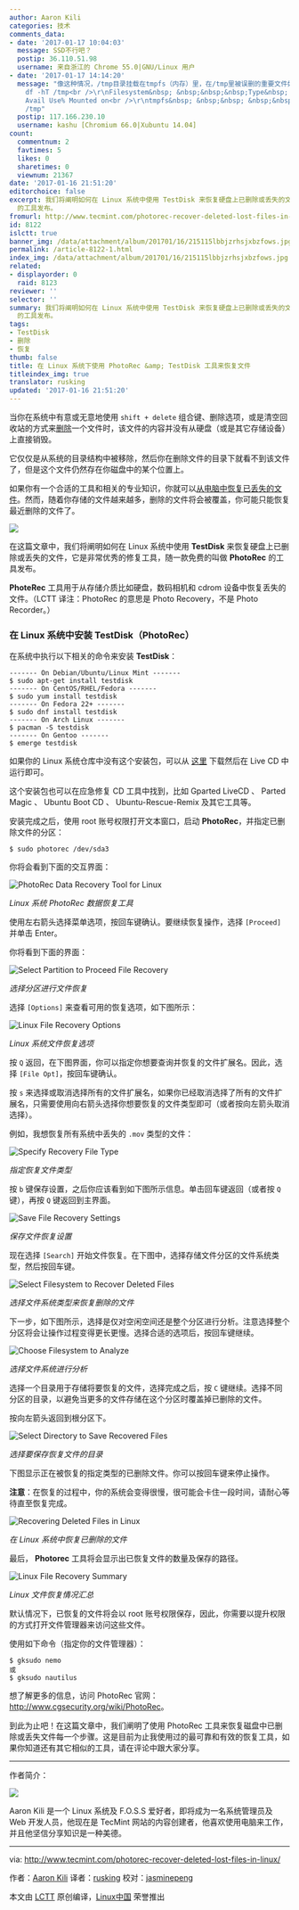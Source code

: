 ```yaml
---
author: Aaron Kili
categories: 技术
comments_data:
- date: '2017-01-17 10:04:03'
  message: SSD不行吧？
  postip: 36.110.51.98
  username: 来自浙江的 Chrome 55.0|GNU/Linux 用户
- date: '2017-01-17 14:14:20'
  message: "像这种情况，/tmp目录挂载在tmpfs（内存）里，在/tmp里被误删的重要文件如何恢复？求教<br />\r\n<br />\r\nkashu:/tmp$
    df -hT /tmp<br />\r\nFilesystem&nbsp; &nbsp;&nbsp;&nbsp;Type&nbsp; &nbsp;Size&nbsp;&nbsp;Used
    Avail Use% Mounted on<br />\r\ntmpfs&nbsp; &nbsp;&nbsp; &nbsp;&nbsp; &nbsp; tmpfs&nbsp;&nbsp;8.8G&nbsp;&nbsp;3.2G&nbsp;&nbsp;5.6G&nbsp;&nbsp;37%
    /tmp"
  postip: 117.166.230.10
  username: kashu [Chromium 66.0|Xubuntu 14.04]
count:
  commentnum: 2
  favtimes: 5
  likes: 0
  sharetimes: 0
  viewnum: 21367
date: '2017-01-16 21:51:20'
editorchoice: false
excerpt: 我们将阐明如何在 Linux 系统中使用 TestDisk 来恢复硬盘上已删除或丢失的文件，它是非常优秀的修复工具，随一款免费的叫做 PhotoRec
  的工具发布。
fromurl: http://www.tecmint.com/photorec-recover-deleted-lost-files-in-linux/
id: 8122
islctt: true
banner_img: /data/attachment/album/201701/16/215115lbbjzrhsjxbzfows.jpg
permalink: /article-8122-1.html
index_img: /data/attachment/album/201701/16/215115lbbjzrhsjxbzfows.jpg.thumb.jpg
related:
- displayorder: 0
  raid: 8123
reviewer: ''
selector: ''
summary: 我们将阐明如何在 Linux 系统中使用 TestDisk 来恢复硬盘上已删除或丢失的文件，它是非常优秀的修复工具，随一款免费的叫做 PhotoRec
  的工具发布。
tags:
- TestDisk
- 删除
- 恢复
thumb: false
title: 在 Linux 系统下使用 PhotoRec &amp; TestDisk 工具来恢复文件
titleindex_img: true
translator: rusking
updated: '2017-01-16 21:51:20'
---
```


当你在系统中有意或无意地使用 `shift + delete` 组合键、删除选项，或是清空回收站的方式来[删除](/article-5473-1.html)一个文件时，该文件的内容并没有从硬盘（或是其它存储设备）上直接销毁。


它仅仅是从系统的目录结构中被移除，然后你在删除文件的目录下就看不到该文件了，但是这个文件仍然存在你磁盘中的某个位置上。


如果你有一个合适的工具和相关的专业知识，你就可以[从电脑中恢复已丢失的文件](/article-7974-1.html)。然而，随着你存储的文件越来越多，删除的文件将会被覆盖，你可能只能恢复最近删除的文件了。


![](/data/attachment/album/201701/16/215115lbbjzrhsjxbzfows.jpg)


在这篇文章中，我们将阐明如何在 Linux 系统中使用 **TestDisk** 来恢复硬盘上已删除或丢失的文件，它是非常优秀的修复工具，随一款免费的叫做 **PhotoRec** 的工具发布。


**PhoteRec** 工具用于从存储介质比如硬盘，数码相机和 cdrom 设备中恢复丢失的文件。（LCTT 译注：PhotoRec 的意思是 Photo Recovery，不是 Photo Recorder。）


### 在 Linux 系统中安装 TestDisk（PhotoRec）


在系统中执行以下相关的命令来安装 **TestDisk**：



```
------- On Debian/Ubuntu/Linux Mint ------- 
$ sudo apt-get install testdisk
------- On CentOS/RHEL/Fedora ------- 
$ sudo yum install testdisk
------- On Fedora 22+ ------- 
$ sudo dnf install testdisk   
------- On Arch Linux ------- 
$ pacman -S testdisk             
------- On Gentoo ------- 
$ emerge testdisk  

```

如果你的 Linux 系统仓库中没有这个安装包，可以从 [这里](http://www.cgsecurity.org/wiki/TestDisk_Download) 下载然后在 Live CD 中运行即可。


这个安装包也可以在应急修复 CD 工具中找到，比如 Gparted LiveCD 、 Parted Magic 、 Ubuntu Boot CD 、 Ubuntu-Rescue-Remix 及其它工具等。


安装完成之后，使用 root 账号权限打开文本窗口，启动 **PhotoRec**，并指定已删除文件的分区：



```
$ sudo photorec /dev/sda3

```

你将会看到下面的交互界面：


![PhotoRec Data Recovery Tool for Linux](/data/attachment/album/201701/16/215122hn7lufcoo4lofexs.png)


*Linux 系统 PhotoRec 数据恢复工具*


使用左右箭头选择菜单选项，按回车键确认。要继续恢复操作，选择 `[Proceed]` 并单击 Enter。


你将看到下面的界面：


![Select Partition to Proceed File Recovery](/data/attachment/album/201701/16/215122ifo0puub0o5uzazb.png)


*选择分区进行文件恢复*


选择 `[Options]` 来查看可用的恢复选项，如下图所示：


![Linux File Recovery Options](/data/attachment/album/201701/16/215124boucxkiv0rcqcozr.png)


*Linux 系统文件恢复选项*


按 `Q` 返回，在下图界面，你可以指定你想要查询并恢复的文件扩展名。因此，选择 `[File Opt]`，按回车键确认。


按 `s` 来选择或取消选择所有的文件扩展名，如果你已经取消选择了所有的文件扩展名，只需要使用向右箭头选择你想要恢复的文件类型即可（或者按向左箭头取消选择）。


例如，我想恢复所有系统中丢失的 `.mov` 类型的文件：


![Specify Recovery File Type](/data/attachment/album/201701/16/215125xbj0b0bjmqgvz00s.png)


*指定恢复文件类型*


按 `b` 键保存设置，之后你应该看到如下图所示信息。单击回车键返回（或者按 `Q` 键），再按 `Q` 键返回到主界面。


![Save File Recovery Settings](/data/attachment/album/201701/16/215125uiffvlb7plllvlie.png)


*保存文件恢复设置*


现在选择 `[Search]` 开始文件恢复。在下图中，选择存储文件分区的文件系统类型，然后按回车键。


![Select Filesystem to Recover Deleted Files](/data/attachment/album/201701/16/215127n9mdzj0mm09006u0.png)


*选择文件系统类型来恢复删除的文件*


下一步，如下图所示，选择是仅对空闲空间还是整个分区进行分析。注意选择整个分区将会让操作过程变得更长更慢。选择合适的选项后，按回车键继续。


![Choose Filesystem to Analyze](/data/attachment/album/201701/16/215127nie1ttinhmv6jivb.png)


*选择文件系统进行分析*


选择一个目录用于存储将要恢复的文件，选择完成之后，按 `C` 键继续。选择不同分区的目录，以避免当更多的文件存储在这个分区时覆盖掉已删除的文件。


按向左箭头返回到根分区下。


![Select Directory to Save Recovered Files](/data/attachment/album/201701/16/215129pmtfm9nznm6k8ms6.png)


*选择要保存恢复文件的目录*


下图显示正在被恢复的指定类型的已删除文件。你可以按回车键来停止操作。


**注意**：在恢复的过程中，你的系统会变得很慢，很可能会卡住一段时间，请耐心等待直至恢复完成。


![Recovering Deleted Files in Linux](/data/attachment/album/201701/16/215130lmff9qdd3dch2c7z.png)


*在 Linux 系统中恢复已删除的文件*


最后， **Photorec** 工具将会显示出已恢复文件的数量及保存的路径。


![Linux File Recovery Summary](/data/attachment/album/201701/16/215130caquld9mkmwum7mk.png)


*Linux 文件恢复情况汇总*


默认情况下，已恢复的文件将会以 root 账号权限保存，因此，你需要以提升权限的方式打开文件管理器来访问这些文件。


使用如下命令（指定你的文件管理器）：



```
$ gksudo nemo
或
$ gksudo nautilus 

```

想了解更多的信息，访问 PhotoRec 官网： <http://www.cgsecurity.org/wiki/PhotoRec>。


到此为止吧！在这篇文章中，我们阐明了使用 PhotoRec 工具来恢复磁盘中已删除或丢失文件每一个步骤。这是目前为止我使用过的最可靠和有效的恢复工具，如果你知道还有其它相似的工具，请在评论中跟大家分享。




---


作者简介：


![](/data/attachment/album/201701/16/215132hxt55xxtno77zv94.jpg)


Aaron Kili 是一个 Linux 系统及 F.O.S.S 爱好者，即将成为一名系统管理员及 Web 开发人员，他现在是 TecMint 网站的内容创建者，他喜欢使用电脑来工作，并且他坚信分享知识是一种美德。


 




---


via: <http://www.tecmint.com/photorec-recover-deleted-lost-files-in-linux/>


作者：[Aaron Kili](http://www.tecmint.com/author/aaronkili/) 译者：[rusking](https://github.com/rusking) 校对：[jasminepeng](https://github.com/jasminepeng)


本文由 [LCTT](https://github.com/LCTT/TranslateProject) 原创编译，[Linux中国](https://linux.cn/) 荣誉推出